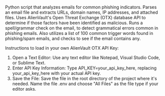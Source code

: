 Python script that analyzes emails for common phishing indicators. Parses an email file and extracts URLs, domain names, IP addresses, and attached files. Uses AlienVault's Open Threat Exchange (OTX) database API to determine if those factors have been identified as malicious. Runs a spell/grammar check on the email, to detect grammatical errors common in phishing emails. Also utilizes a list of 100 common trigger words found in phishing/spam emails, and checks to see if the email contains any. 

Instructions to load in your own AlienVault OTX API Key:
1. Open a Text Editor: Use any text editor like Notepad, Visual Studio Code, or Sublime Text.
2. Enter API Key Information: Type API_KEY=your_api_key_here, replacing your_api_key_here with your actual API key.
3. Save the File: Save the file in the root directory of the project where it's needed. Name the file .env and choose "All Files" as the file type if your editor asks.


